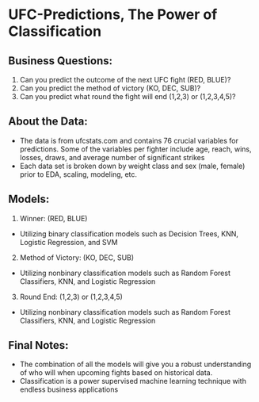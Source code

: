 # UFC-Predictions, The Power of Classification

## Business Questions:
1. Can you predict the outcome of the next UFC fight (RED, BLUE)?
2. Can you predict the method of victory (KO, DEC, SUB)?
3. Can you predict what round the fight will end (1,2,3) or (1,2,3,4,5)?

## About the Data:
* The data is from ufcstats.com and contains 76 crucial variables for predictions. Some of the variables per fighter include age, reach, wins, losses, draws, and average number of significant strikes
* Each data set is broken down by weight class and sex (male, female) prior to EDA, scaling, modeling, etc.

## Models:
1. Winner: (RED, BLUE)
* Utilizing binary classification models such as Decision Trees, KNN, Logistic Regression, and SVM
2. Method of Victory: (KO, DEC, SUB)
* Utilizing nonbinary classification models such as Random Forest Classifiers, KNN, and Logistic Regression
3. Round End: (1,2,3) or (1,2,3,4,5)
* Utilizing nonbinary classification models such as Random Forest Classifiers, KNN, and Logistic Regression

## Final Notes:
* The combination of all the models will give you a robust understanding of who will when upcoming fights based on historical data.
* Classification is a power supervised machine learning technique with endless business applications

